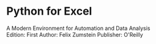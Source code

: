# Python for Excel
A Modern Environment for Automation and Data Analysis  
Edition: First 
Author: Felix Zumstein
Publisher: O'Reilly
